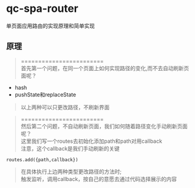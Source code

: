 # qc-spa-router
单页面应用路由的实现原理和简单实现

## 原理  
>========================    
>首先第一个问题，在同一个页面上如何实现路径的变化,而不去自动刷新页面呢？
* hash
* pushState和replaceState  
>以上两种可以只更改路径，不刷新界面  

>========================     
>然后第二个问题，不自动刷新页面，我们如何随着路径变化手动刷新页面呢？    
>这里我们写一个routes去初始化添加path和path对用callback    
>注意，这个callback是我们手动刷新的关键    
```
routes.add({path,callback})
```
>在具体执行上边两种类型更改路径的方法时;  
>触发监听，调用callback，按自己的意愿去通过代码选择展示的内容
